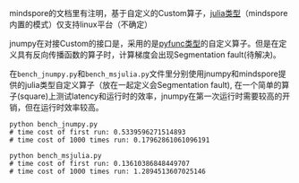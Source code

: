 mindspore的文档里有注明，基于自定义的Custom算子，[julia类型](https://www.mindspore.cn/tutorials/experts/zh-CN/r1.8/operation/op_custom.html#julia%E7%B1%BB%E5%9E%8B%E7%9A%84%E8%87%AA%E5%AE%9A%E4%B9%89%E7%AE%97%E5%AD%90%E5%BC%80%E5%8F%91)（mindspore内置的模式）仅支持linux平台（不确定）

jnumpy在对接Custom的接口是，采用的是[pyfunc类型](https://www.mindspore.cn/tutorials/experts/zh-CN/r1.8/operation/op_custom.html#julia%E7%B1%BB%E5%9E%8B%E7%9A%84%E8%87%AA%E5%AE%9A%E4%B9%89%E7%AE%97%E5%AD%90%E5%BC%80%E5%8F%91)的自定义算子。但是在定义具有反向传播函数的算子时，计算梯度会出现Segmentation fault(待解决)。

在`bench_jnumpy.py`和`bench_msjulia.py`文件里分别使用jnumpy和mindspore提供的julia类型自定义算子（放在一起定义会Segmentation fault), 在一个简单的算子(square)上测试latency和运行时的效率，jnumpy在第一次运行时需要较高的开销，但在运行时效率较高。

```
python bench_jnumpy.py
# time cost of first run: 0.5339596271514893
# time cost of 1000 times run: 0.17962861061096191

python bench_msjulia.py
# time cost of first run: 0.13610386848449707
# time cost of 1000 times run: 1.2894513607025146
```